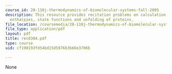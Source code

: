 ```yaml
---
course_id: 20-110j-thermodynamics-of-biomolecular-systems-fall-2005
description: This resource provides recitation problems on calculation of reaction
  enthalpies, state functions and unfolding of proteins.
file_location: /coursemedia/20-110j-thermodynamics-of-biomolecular-systems-fall-2005/cf190193fd54bd15d597663b66e3706b_rec0304.pdf
file_type: application/pdf
layout: pdf
title: rec0304.pdf
type: course
uid: cf190193fd54bd15d597663b66e3706b

---
```

None